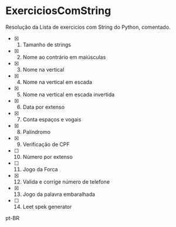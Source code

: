 # ExerciciosComString
 Resolução da Lista de exercicios com String do Python, comentado.
 
 
 
 - [x] 01. Tamanho de strings
 - [x] 02. Nome ao contrário em maiúsculas
 - [x] 03. Nome na vertical
 - [x] 04. Nome na vertical em escada
 - [x] 05. Nome na vertical em escada invertida
 - [x] 06. Data por extenso
 - [x] 07. Conta espaços e vogais
 - [x] 08. Palíndromo
 - [x] 09. Verificação de CPF
 - [ ] 10. Número por extenso
 - [ ] 11. Jogo da Forca
 - [x] 12. Valida e corrige número de telefone
 - [x] 13. Jogo da palavra embaralhada
 - [ ] 14. Leet spek generator
 
 
 pt-BR
